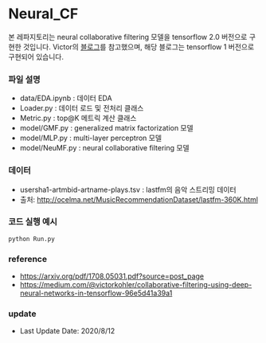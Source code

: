 # Neural_CF

본 레파지토리는 neural collaborative filtering 모델을 tensorflow 2.0 버전으로 구현한 것입니다. Victor의 [블로그](https://medium.com/@victorkohler/collaborative-filtering-using-deep-neural-networks-in-tensorflow-96e5d41a39a1)를 참고했으며, 해당 블로그는 tensorflow 1 버전으로 구현되어 있습니다.


### 파일 설명 

* data/EDA.ipynb : 데이터 EDA 
* Loader.py      : 데이터 로드 및 전처리 클래스 
* Metric.py      : top@K 메트릭 계산 클래스
* model/GMF.py   : generalized matrix factorization 모델 
* model/MLP.py   : multi-layer perceptron 모델 
* model/NeuMF.py : neural collaborative filtering 모델


### 데이터

* usersha1-artmbid-artname-plays.tsv : lastfm의 음악 스트리밍 데이터  
* 출처: http://ocelma.net/MusicRecommendationDataset/lastfm-360K.html


### 코드 실행 예시
```
python Run.py
```


### reference
* https://arxiv.org/pdf/1708.05031.pdf?source=post_page
* https://medium.com/@victorkohler/collaborative-filtering-using-deep-neural-networks-in-tensorflow-96e5d41a39a1



### update

* Last Update Date: 2020/8/12
